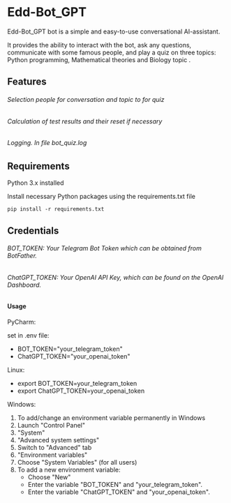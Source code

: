 # Edd-Bot_GPT
Edd-Bot_GPT bot is a simple and easy-to-use conversational AI-assistant.

It provides the ability to interact with the bot, ask any questions, communicate with some famous people, 
and play a quiz on three topics: Python programming, Mathematical theories and Biology topic .

## Features

###### Selection people for conversation and topic to for quiz

###### Calculation of test results and their reset if necessary

###### Logging. In file bot_quiz.log

## Requirements
Python 3.x installed

Install necessary Python packages using the requirements.txt file

`pip install -r requirements.txt`

## Credentials

###### BOT_TOKEN: Your Telegram Bot Token which can be obtained from BotFather.

###### ChatGPT_TOKEN: Your OpenAI API Key, which can be found on the OpenAI Dashboard.

#### Usage

PyCharm:

set in .env file:
* BOT_TOKEN="your_telegram_token"
* ChatGPT_TOKEN="your_openai_token"

Linux:
* export BOT_TOKEN=your_telegram_token
* export ChatGPT_TOKEN=your_openai_token

Windows:
1. To add/change an environment variable permanently in Windows
2. Launch "Control Panel"
3. "System"
4. "Advanced system settings"
5. Switch to "Advanced" tab
6. "Environment variables"
7. Choose "System Variables" (for all users)
8. To add a new environment variable:
   * Choose "New"
   * Enter the variable "BOT_TOKEN" and "your_telegram_token".
   * Enter the variable "ChatGPT_TOKEN" and "your_openai_token".